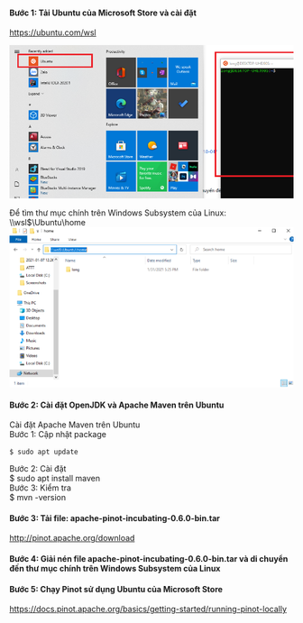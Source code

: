 
#### Bước 1: Tải Ubuntu của Microsoft Store và cài đặt <br>
https://ubuntu.com/wsl <br>

![Viblo logo](https://github.com/longtrinhvan/BigData/blob/main/Picture/Screenshot%20(31).png)

Để tìm thư mục chính trên Windows Subsystem của Linux: \\\wsl$\Ubuntu\home <br>
![Viblo logo](https://github.com/longtrinhvan/BigData/blob/main/Picture/home.PNG)

#### Bước 2: Cài đặt OpenJDK và Apache Maven trên Ubuntu <br>

Cài đặt Apache Maven trên Ubuntu <br>
  Bước 1: Cập nhật package <br>
  ```
  $ sudo apt update
  ```
  Bước 2: Cài đặt <br>
  $ sudo apt install maven <br>
  Bước 3: Kiểm tra <br>
  $ mvn -version <br>

#### Bước 3: Tải file: apache-pinot-incubating-0.6.0-bin.tar <br>
http://pinot.apache.org/download <br>
#### Bước 4: Giải nén file  apache-pinot-incubating-0.6.0-bin.tar và di chuyển đến thư mục chính trên Windows Subsystem của Linux <br>
#### Bước 5: Chạy Pinot sử dụng Ubuntu của Microsoft Store <br>
https://docs.pinot.apache.org/basics/getting-started/running-pinot-locally <br>


